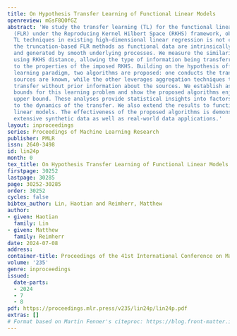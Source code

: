 ```yaml
---
title: On Hypothesis Transfer Learning of Functional Linear Models
openreview: mGsF8Q0fGZ
abstract: 'We study the transfer learning (TL) for the functional linear regression
  (FLR) under the Reproducing Kernel Hilbert Space (RKHS) framework, observing the
  TL techniques in existing high-dimensional linear regression is not compatible with
  the truncation-based FLR methods as functional data are intrinsically infinite-dimensional
  and generated by smooth underlying processes. We measure the similarity across tasks
  using RKHS distance, allowing the type of information being transferred to be tied
  to the properties of the imposed RKHS. Building on the hypothesis offset transfer
  learning paradigm, two algorithms are proposed: one conducts the transfer when positive
  sources are known, while the other leverages aggregation techniques to achieve robust
  transfer without prior information about the sources. We establish asymptotic lower
  bounds for this learning problem and show the proposed algorithms enjoy a matching
  upper bound. These analyses provide statistical insights into factors that contribute
  to the dynamics of the transfer. We also extend the results to functional generalized
  linear models. The effectiveness of the proposed algorithms is demonstrated via
  extensive synthetic data as well as real-world data applications.'
layout: inproceedings
series: Proceedings of Machine Learning Research
publisher: PMLR
issn: 2640-3498
id: lin24p
month: 0
tex_title: On Hypothesis Transfer Learning of Functional Linear Models
firstpage: 30252
lastpage: 30285
page: 30252-30285
order: 30252
cycles: false
bibtex_author: Lin, Haotian and Reimherr, Matthew
author:
- given: Haotian
  family: Lin
- given: Matthew
  family: Reimherr
date: 2024-07-08
address:
container-title: Proceedings of the 41st International Conference on Machine Learning
volume: '235'
genre: inproceedings
issued:
  date-parts:
  - 2024
  - 7
  - 8
pdf: https://proceedings.mlr.press/v235/lin24p/lin24p.pdf
extras: []
# Format based on Martin Fenner's citeproc: https://blog.front-matter.io/posts/citeproc-yaml-for-bibliographies/
---
```

